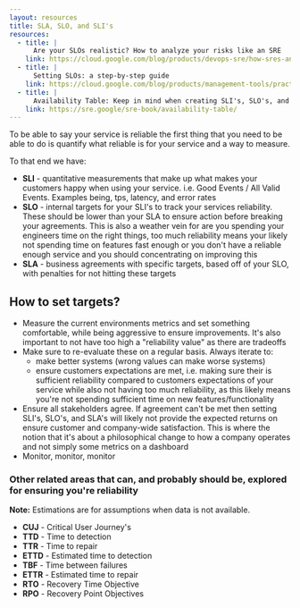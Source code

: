 ```yaml
---
layout: resources
title: SLA, SLO, and SLI's
resources:
  - title: |
      Are your SLOs realistic? How to analyze your risks like an SRE
    link: https://cloud.google.com/blog/products/devops-sre/how-sres-analyze-risks-to-evaluate-slos
  - title: |
      Setting SLOs: a step-by-step guide
    link: https://cloud.google.com/blog/products/management-tools/practical-guide-to-setting-slos
  - title: |
      Availability Table: Keep in mind when creating SLI's, SLO's, and SLA's
    link: https://sre.google/sre-book/availability-table/
---
```


To be able to say your service is reliable the first thing that you need to be able to do is quantify what reliable is for your service and a way to measure.

To that end we have:

* **SLI** - quantitative measurements that make up what makes your customers happy when using your service. i.e. Good Events / All Valid Events. Examples being, tps, latency, and error rates
* **SLO** - internal targets for your SLI's to track your services reliability. These should be lower than your SLA to ensure action before breaking your agreements. This is also a weather vein for are you spending your engineers time on the right things, too much reliability means your likely not spending time on features fast enough or you don't have a reliable enough service and you should concentrating on improving this
* **SLA** - business agreements with specific targets, based off of your SLO, with penalties for not hitting these targets

## How to set targets?

* Measure the current environments metrics and set something comfortable, while being aggressive to ensure improvements. It's also important to not have too high a "reliability value" as there are tradeoffs
* Make sure to re-evaluate these on a regular basis. Always iterate to:
  * make better systems (wrong values can make worse systems)
  * ensure customers expectations are met, i.e. making sure their is sufficient reliability compared to customers expectations of your service while also not having too much reliability, as this likely means you're not spending sufficient time on new features/functionality
* Ensure all stakeholders agree. If agreement can't be met then setting SLI's, SLO's, and SLA's will likely not provide the expected returns on ensure customer and company-wide satisfaction. This is where the notion that it's about a philosophical change to how a company operates and not simply some metrics on a dashboard
* Monitor, monitor, monitor

### Other related areas that can, and probably should be, explored for ensuring you're reliability

**Note:** Estimations are for assumptions when data is not available.

* **CUJ** - Critical User Journey's
* **TTD** - Time to detection
* **TTR** - Time to repair
* **ETTD** - Estimated time to detection
* **TBF** - Time between failures
* **ETTR** - Estimated time to repair
* **RTO** - Recovery Time Objective
* **RPO** - Recovery Point Objectives
